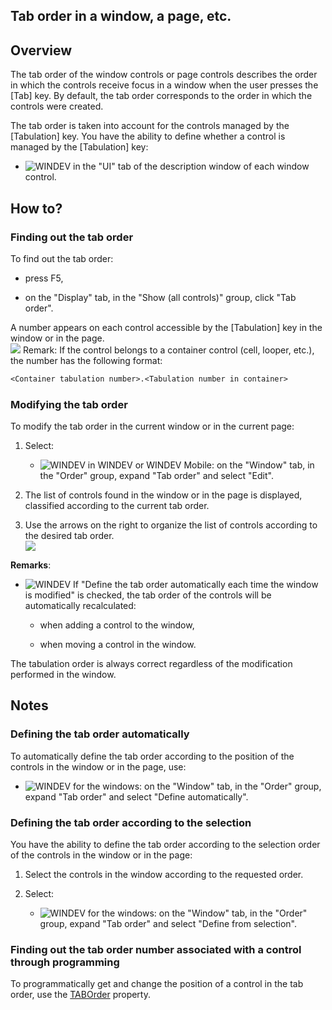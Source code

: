 


## Tab order in a window, a page, etc.
			



<a name="NOTE1"></a>
<a name="NOTE1_1"></a>


## Overview
<a name="overview_ELTTEXTE000279"></a>
The tab order of the window controls or page controls describes the order in which the controls receive focus in a window when the user presses the [Tab] key. By default, the tab order corresponds to the order in which the controls were created.

The tab order is taken into account for the controls managed by the [Tabulation] key. You have the ability to define whether a control is managed by the [Tabulation] key:

- ![WINDEV](https://doc.pcsoft.fr/ext/images/us/WD.png) in the "UI" tab of the description window of each window control.




<a name="NOTE2"></a>
<a name="NOTE2_1"></a>


## How to?
<a name="how_ELTTEXTE000303"></a>


### Finding out the tab order
<a name="finding_out_the_tab_order_ELTPARAGRAPHE000045"></a>

To find out the tab order:

- press F5,

- on the "Display" tab, in the "Show (all controls)" group, click "Tab order".


A number appears on each control accessible by the [Tabulation] key in the window or in the page.<br>![](https://doc.pcsoft.fr/en-US/images/image.awp?langid=3&name=Ordre%20navigation%202.gif)
Remark: If the control belongs to a container control (cell, looper, etc.), the number has the following format: 

```txt
<Container tabulation number>.<Tabulation number in container>
```

<a name="NOTE2_2"></a>


### Modifying the tab order
<a name="modifying_the_tab_order_ELTPARAGRAPHE000079"></a>

To modify the tab order in the current window or in the current page:

1. Select:

	- ![WINDEV](https://doc.pcsoft.fr/ext/images/us/WD.png) in WINDEV or WINDEV Mobile: on the "Window" tab, in the "Order" group, expand "Tab order" and select "Edit".




2. The list of controls found in the window or in the page is displayed, classified according to the current tab order.

3. Use the arrows on the right to organize the list of controls according to the desired tab order.<br>![](https://doc.pcsoft.fr/en-US/images/image.awp?langid=3&name=Ordre%20navigation.gif)





**Remarks**: 

- ![WINDEV](https://doc.pcsoft.fr/ext/images/us/WD.png) If "Define the tab order automatically each time the window is modified" is checked, the tab order of the controls will be automatically recalculated: 

	- when adding a control to the window, 

	- when moving a control in the window. 


The tabulation order is always correct regardless of the modification performed in the window. 




<a name="NOTE3"></a>
<a name="NOTE3_1"></a>


## Notes
<a name="notes_ELTTEXTE000333"></a>


### Defining the tab order automatically
<a name="defining_the_tab_order_automatically_ELTPARAGRAPHE000148"></a>

To automatically define the tab order according to the position of the controls in the window or in the page, use:

- ![WINDEV](https://doc.pcsoft.fr/ext/images/us/WD.png) for the windows: on the "Window" tab, in the "Order" group, expand "Tab order" and select "Define automatically".



<a name="NOTE3_2"></a>


### Defining the tab order according to the selection
<a name="defining_the_tab_order_according_the_selection_ELTPARAGRAPHE000186"></a>

You have the ability to define the tab order according to the selection order of the controls in the window or in the page:

1. Select the controls in the window according to the requested order.

2. Select:

	- ![WINDEV](https://doc.pcsoft.fr/ext/images/us/WD.png) for the windows: on the "Window" tab, in the "Order" group, expand "Tab order" and select "Define from selection".






<a name="NOTE3_3"></a>


### Finding out the tab order number associated with a control through programming
<a name="finding_out_the_tab_order_number_associated_with_control_through_programming_ELTPARAGRAPHE000227"></a>

To programmatically get and change the position of a control in the tab order, use the [TABOrder](../Proprietes/2510098.md) property.


